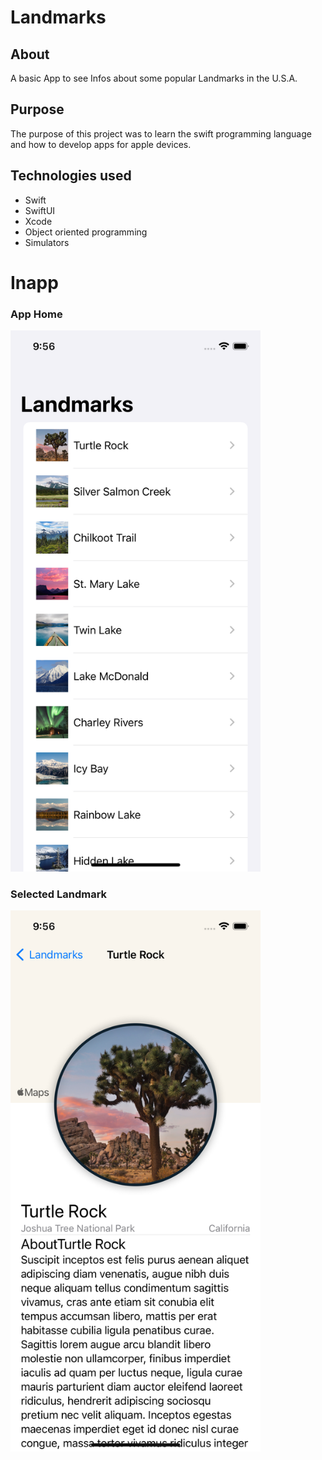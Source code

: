 # Landmarks

## About
A basic App to see Infos about some popular Landmarks in the U.S.A.

## Purpose
The purpose of this project was to learn the swift programming language and how to develop apps for apple devices. 

## Technologies used
* Swift
* SwiftUI
* Xcode
* Object oriented programming
* Simulators
  

# Inapp
### App Home
<img src="Screenshots/Menu.png" alt="Menu" width="400">

### Selected Landmark
<img src="Screenshots/Scape.png" alt="Scape" width="400">
